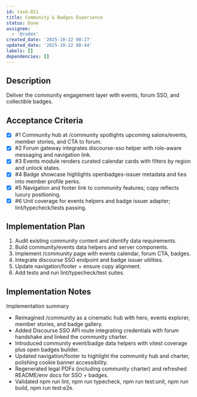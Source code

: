 ```yaml
---
id: task-011
title: Community & Badges Experience
status: Done
assignee:
  - '@codex'
created_date: '2025-10-22 08:27'
updated_date: '2025-10-22 08:44'
labels: []
dependencies: []
---
```


## Description

<!-- SECTION:DESCRIPTION:BEGIN -->
Deliver the community engagement layer with events, forum SSO, and collectible badges.
<!-- SECTION:DESCRIPTION:END -->

## Acceptance Criteria
<!-- AC:BEGIN -->
- [x] #1 Community hub at /community spotlights upcoming salons/events, member stories, and CTA to forum.
- [x] #2 Forum gateway integrates discourse-sso helper with role-aware messaging and navigation link.
- [x] #3 Events module renders curated calendar cards with filters by region and unlock states.
- [x] #4 Badge showcase highlights openbadges-issuer metadata and ties into member profile perks.
- [x] #5 Navigation and footer link to community features; copy reflects luxury positioning.
- [x] #6 Unit coverage for events helpers and badge issuer adapter; lint/typecheck/tests passing.
<!-- AC:END -->

## Implementation Plan

<!-- SECTION:PLAN:BEGIN -->
1. Audit existing community content and identify data requirements.
2. Build community/events data helpers and server components.
3. Implement /community page with events calendar, forum CTA, badges.
4. Integrate discourse SSO endpoint and badge issuer utilities.
5. Update navigation/footer + ensure copy alignment.
6. Add tests and run lint/typecheck/test suites.
<!-- SECTION:PLAN:END -->

## Implementation Notes

<!-- SECTION:NOTES:BEGIN -->
Implementation summary
- Reimagined /community as a cinematic hub with hero, events explorer, member stories, and badge gallery.
- Added Discourse SSO API route integrating credentials with forum handshake and linked the community charter.
- Introduced community event/badge data helpers with vitest coverage plus open badges builder.
- Updated navigation/footer to highlight the community hub and charter, polishing cookie banner accessibility.
- Regenerated legal PDFs (including community charter) and refreshed README/env docs for SSO + badges.
- Validated npm run lint, npm run typecheck, npm run test:unit, npm run build, npm run test:e2e.
<!-- SECTION:NOTES:END -->
